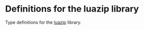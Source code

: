 # Definitions for the luazip library

Type definitions for the [luazip](http://mpeterv.github.io/luazip) library.
